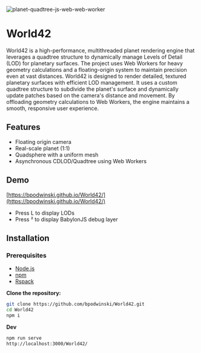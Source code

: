 ![planet-quadtree-js-web-web-worker](https://github.com/user-attachments/assets/bbbdd36f-db09-4105-9a1c-66f747aadccc)

# World42

World42 is a high-performance, multithreaded planet rendering engine that leverages a quadtree structure to dynamically manage Levels of Detail (LOD) for planetary surfaces. The project uses Web Workers for heavy geometry calculations and a floating-origin system to maintain precision even at vast distances. World42 is designed to render detailed, textured planetary surfaces with efficient LOD management. It uses a custom quadtree structure to subdivide the planet's surface and dynamically update patches based on the camera's distance and movement. By offloading geometry calculations to Web Workers, the engine maintains a smooth, responsive user experience.

## Features
- Floating origin camera
- Real-scale planet (1:1)
- Quadsphere with a uniform mesh
- Asynchronous CDLOD/Quadtree using Web Workers

## Demo
[https://bpodwinski.github.io/World42/](https://bpodwinski.github.io/World42/)
- Press L to display LODs
- Press ² to display BabylonJS debug layer

## Installation
### Prerequisites

- [Node.js](https://nodejs.org/)
- [npm](https://www.npmjs.com/)
- [Rspack](https://rspack.rs/)

**Clone the repository:**

   ```bash
   git clone https://github.com/bpodwinski/World42.git
   cd World42
   npm i
   ```

**Dev**

   ```bash
   npm run serve
   http://localhost:3000/World42/
   ```
